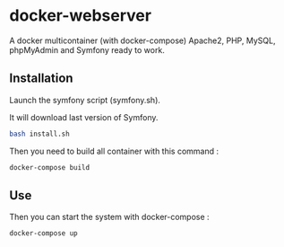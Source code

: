 # docker-webserver

A docker multicontainer (with docker-compose) Apache2, PHP, MySQL, phpMyAdmin and Symfony ready to work.

## Installation 
Launch the symfony script (symfony.sh). 

It will download last version of Symfony.
```bash
bash install.sh
```

Then you need to build all container with this command :
```bash
docker-compose build
```
	
## Use
Then you can start the system with docker-compose :
```bash
docker-compose up
```


